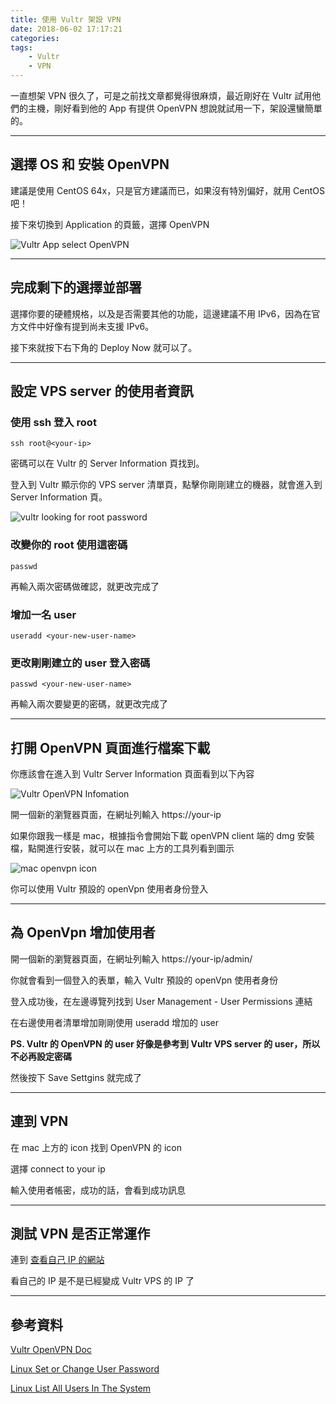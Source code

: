 ```yaml
---
title: 使用 Vultr 架設 VPN
date: 2018-06-02 17:17:21
categories:
tags:
    - Vultr
    - VPN
---
```


一直想架 VPN 很久了，可是之前找文章都覺得很麻煩，最近剛好在 Vultr 試用他們的主機，剛好看到他的 App 有提供 OpenVPN 想說就試用一下，架設還蠻簡單的。

<!--more-->

---

## 選擇 OS 和 安裝 OpenVPN 

建議是使用 CentOS 64x，只是官方建議而已，如果沒有特別偏好，就用 CentOS 吧！

接下來切換到 Application 的頁籤，選擇 OpenVPN

![Vultr App select OpenVPN](/blog/images/vultr_app_openvpn.png)

---

## 完成剩下的選擇並部署

選擇你要的硬體規格，以及是否需要其他的功能，這邊建議不用 IPv6，因為在官方文件中好像有提到尚未支援 IPv6。

接下來就按下右下角的 Deploy Now 就可以了。

---

## 設定 VPS server 的使用者資訊

### 使用 ssh 登入 root

```
ssh root@<your-ip>
```

密碼可以在 Vultr 的 Server Information 頁找到。

登入到 Vultr 顯示你的 VPS server 清單頁，點擊你剛剛建立的機器，就會進入到 Server Information 頁。

![vultr looking for root password](/blog/images/vultr-looking-for-root-password.png)

### 改變你的 root 使用這密碼

```
passwd
```

再輸入兩次密碼做確認，就更改完成了

### 增加一名 user 

```
useradd <your-new-user-name>
```

### 更改剛剛建立的 user 登入密碼

```
passwd <your-new-user-name>
```

再輸入兩次要變更的密碼，就更改完成了

---

## 打開 OpenVPN 頁面進行檔案下載

你應該會在進入到 Vultr Server Information 頁面看到以下內容

![Vultr OpenVPN Infomation](/blog/images/vultr_openvpn_infomation.png)

開一個新的瀏覽器頁面，在網址列輸入 https://your-ip

如果你跟我一樣是 mac，根據指令會開始下載 openVPN client 端的 dmg 安裝檔，點開進行安裝，就可以在 mac 上方的工具列看到圖示

![mac openvpn icon](/blog/images/mac_openvpn_icon.png)

你可以使用 Vultr 預設的 openVpn 使用者身份登入

---

## 為 OpenVpn 增加使用者

開一個新的瀏覽器頁面，在網址列輸入 https://your-ip/admin/

你就會看到一個登入的表單，輸入 Vultr 預設的 openVpn 使用者身份

登入成功後，在左邊導覽列找到 User Management - User Permissions 連結

在右邊使用者清單增加剛剛使用 useradd 增加的 user

**PS. Vultr 的 OpenVPN 的 user 好像是參考到 Vultr VPS server 的 user，所以不必再設定密碼**

然後按下 Save Settgins 就完成了

---

## 連到 VPN

在 mac 上方的 icon 找到 OpenVPN 的 icon

選擇 connect to your ip 

輸入使用者帳密，成功的話，會看到成功訊息

---

## 測試 VPN 是否正常運作

連到 [查看自己 IP 的網站](https://whatismyipaddress.com/zh-cn/index)

看自己的 IP 是不是已經變成 Vultr VPS 的 IP 了

---

## 參考資料

[Vultr OpenVPN Doc](https://www.vultr.com/docs/one-click-openvpn)

[Linux Set or Change User Password](https://www.cyberciti.biz/faq/linux-set-change-password-how-to/)

[Linux List All Users In The System](https://www.cyberciti.biz/faq/linux-list-users-command/)